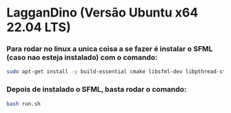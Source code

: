 # LagganDino (Versão Ubuntu x64 22.04 LTS)

### Para rodar no linux a unica coisa a se fazer é instalar o SFML (caso nao esteja instalado) com o comando:

```bash
sudo apt-get install -y build-essential cmake libsfml-dev libpthread-stubs0-dev 
```

### Depois de instalado o SFML, basta rodar o comando:

```bash
bash run.sh
```